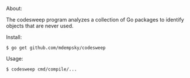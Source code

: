 About:

The codesweep program analyzes a collection of Go packages to identify
objects that are never used.

Install:

    $ go get github.com/mdempsky/codesweep

Usage:

    $ codesweep cmd/compile/...
